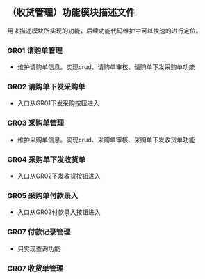 ## （收货管理）功能模块描述文件
用来描述模块所实现的功能，后续功能代码维护中可以快速的进行定位。

### GR01 请购单管理
- 维护请购单信息。实现crud、请购单审核、请购单下发采购单功能

### GR02 请购单下发采购单
- 入口从GR01下发采购按钮进入

### GR03 采购单管理
- 维护采购单信息。实现crud、采购单审核、采购单下发收货单功能

### GR04 采购单下发收货单
- 入口从GR02下发收货按钮进入

### GR05 采购单付款录入
- 入口从GR02付款录入按钮进入

### GR07 付款记录管理
- 只实现查询功能

### GR07 收货单管理
